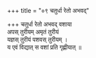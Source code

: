 +++
title = "०९ चतुर्धा रेतो अभवद्"

+++
चतुर्धा रेतो अभवद् वशाया  
अपस् तुरीयम् अमृतं तुरीयं  
यज्ञस् तुरीयं पशवस् तुरीयम् ।  
य एवं विद्यात् स वशां प्रति गृह्णीयात् ॥